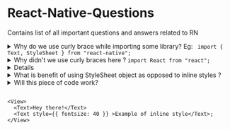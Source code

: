 # React-Native-Questions
Contains list of all important questions and answers related to RN
<details>
<summary> Why do we use curly brace while importing some library? Eg: <code> import { Text, StyleSheet } from "react-native"; </code> </summary>
  </br>
Curcly braces are used to import small pieces of library. In above example we just want to make use of Text and StyleSheet component from react-native, so they are put in curly braces.
</details>

<details>
  <summary>Why didn't we use curly braces here ? <code>import React from "react";</code> </summary>
  </br>
    Because we wanted to import entire library and not part of react. 
</details>

<details>
  </details>

<details>
  <summary>What is benefit of using StyleSheet object as opposed to inline styles ? </summary>
  </br>
    StyleSheet will validate all styles rules and give error straight away, whereas inline style will show warning in case of error.
    
  For e.g.  This will just show warning 
  </br>
  <blockquote><pre><code> <Text style={{ fontsize: 40 }}>Example of inline style</Text> </code> </pre> </blockquote> 
  This will throw error right away
            <blockquote><pre><code> 
 const styles = StyleSheet.create({
     textStyle: {
       fontsize: 30
     }
 })</code> </pre> </blockquote> 
</details>
<details>
<summary>
            Will this piece of code work?
            <pre><code>
&lt;View&gt;
  &lt;Text>Hey there!&lt;/Text&gt;
  &lt;Text style={{ fontsize: 40 }} &gt;Example of inline style&lt;/Text&gt;;
&lt;/View&gt;
                </code> </pre></summary>
No. Text error will be thrown as Text strings must be rendered within Text component.
  Because here semi-colon in third line will be treated as text, and in React native all texts needs to be rendered inside Text tag.
    </details>
